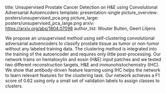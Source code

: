 title: Unsupervised Prostate Cancer Detection on H&E using Convolutional Adversarial Autoencoders
template: presentation-single
picture_overview: posters/unsupervised_pca.png
picture_large: posters/unsupervised_pca_large.png
arxiv: https://arxiv.org/abs/1804.07098
author_list: Wouter Bulten, Geert Litjens

We propose an unsupervised method using self-clustering convolutional adversarial autoencoders to classify prostate tissue as tumor or non-tumor without any labeled training data. The clustering method is integrated into the training of the autoencoder and requires only little post-processing. Our network trains on hematoxylin and eosin (H&E) input patches and we tested two different reconstruction targets, H&E and immunohistochemistry (IHC). We show that antibody-driven feature learning using IHC helps the network to learn relevant features for the clustering task. Our network achieves a F1 score of 0.62 using only a small set of validation labels to assign classes to clusters.
